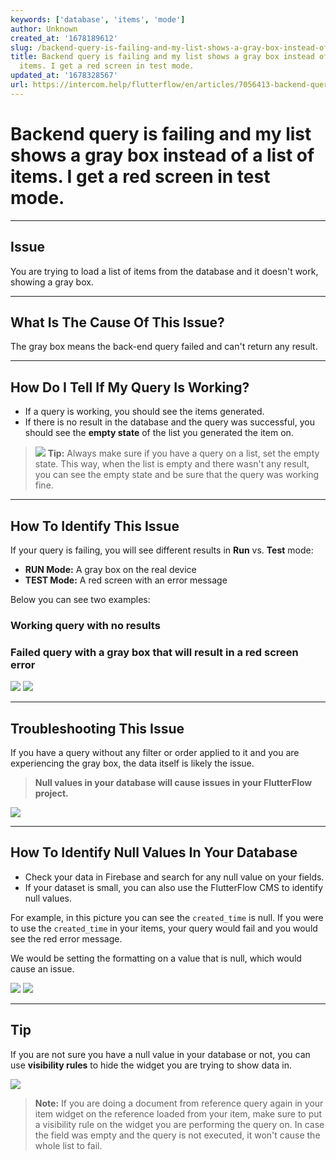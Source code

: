 ```yaml
---
keywords: ['database', 'items', 'mode']
author: Unknown
created_at: '1678189612'
slug: /backend-query-is-failing-and-my-list-shows-a-gray-box-instead-of-a-list-of-items-i-get-a-red-screen-in-test-mode
title: Backend query is failing and my list shows a gray box instead of a list of
  items. I get a red screen in test mode.
updated_at: '1678328567'
url: https://intercom.help/flutterflow/en/articles/7056413-backend-query-is-failing-and-my-list-shows-a-gray-box-instead-of-a-list-of-items-i-get-a-red-screen-in-test-mode
---
```

# Backend query is failing and my list shows a gray box instead of a list of items. I get a red screen in test mode.

---

## Issue

You are trying to load a list of items from the database and it doesn't work, showing a gray box.

---

## What Is The Cause Of This Issue?

The gray box means the back-end query failed and can't return any result.

---

## How Do I Tell If My Query Is Working?

- If a query is working, you should see the items generated.
- If there is no result in the database and the query was successful, you should see the **empty state** of the list you generated the item on.

> ![](../../assets/20250430121239249713.png)
> **Tip:** Always make sure if you have a query on a list, set the empty state. This way, when the list is empty and there wasn't any result, you can see the empty state and be sure that the query was working fine.

---

## How To Identify This Issue

If your query is failing, you will see different results in **Run** vs. **Test** mode:

- **RUN Mode:** A gray box on the real device
- **TEST Mode:** A red screen with an error message

Below you can see two examples:

### Working query with no results

### Failed query with a gray box that will result in a red screen error

![](../../assets/20250430121239492027.png)
![](../../assets/20250430121239708989.png)

---

## Troubleshooting This Issue

If you have a query without any filter or order applied to it and you are experiencing the gray box, the data itself is likely the issue.

> **Null values in your database will cause issues in your FlutterFlow project.**

![](../../assets/20250430121239967301.png)

---

## How To Identify Null Values In Your Database

- Check your data in Firebase and search for any null value on your fields.
- If your dataset is small, you can also use the FlutterFlow CMS to identify null values.

For example, in this picture you can see the `created_time` is null. If you were to use the `created_time` in your items, your query would fail and you would see the red error message.

We would be setting the formatting on a value that is null, which would cause an issue.

![](../../assets/20250430121240227391.png)
![](../../assets/20250430121240508011.png)

---

## Tip

If you are not sure you have a null value in your database or not, you can use **visibility rules** to hide the widget you are trying to show data in.

![](../../assets/20250430121240818334.png)

> **Note:** If you are doing a document from reference query again in your item widget on the reference loaded from your item, make sure to put a visibility rule on the widget you are performing the query on. In case the field was empty and the query is not executed, it won't cause the whole list to fail.